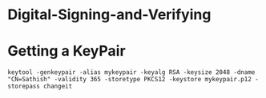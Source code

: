 # Digital-Signing-and-Verifying

# Getting a KeyPair
```
keytool -genkeypair -alias mykeypair -keyalg RSA -keysize 2048 -dname "CN=Sathish" -validity 365 -storetype PKCS12 -keystore mykeypair.p12 -storepass changeit
```
